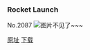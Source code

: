 ### Rocket Launch
No.2087
![图片不见了~~~](https://imgs.xkcd.com/comics/rocket_launch.png)

[原址](https://xkcd.com//2087) [下载](https://imgs.xkcd.com/comics/rocket_launch.png)


